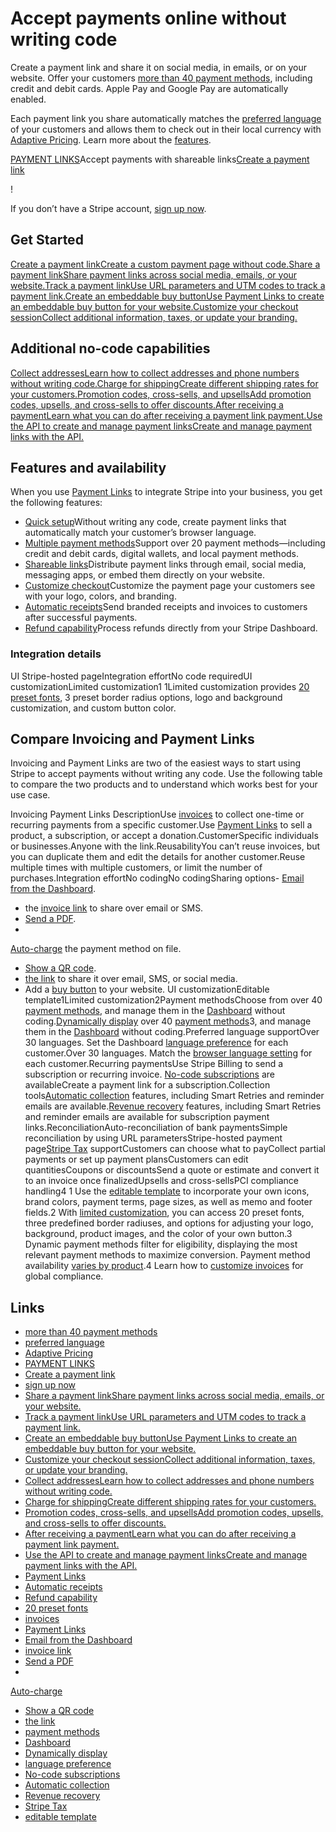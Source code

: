# Accept payments online without writing code

Create a payment link and share it on social media, in emails, or on your
website. Offer your customers [more than 40 payment
methods](https://docs.stripe.com/payments/payment-methods/payment-method-support#product-support),
including credit and debit cards. Apple Pay and Google Pay are automatically
enabled.

Each payment link you share automatically matches the [preferred
language](https://support.stripe.com/questions/supported-languages-for-stripe-checkout-and-payment-links)
of your customers and allows them to check out in their local currency with
[Adaptive Pricing](https://docs.stripe.com/payments/checkout/adaptive-pricing).
Learn more about the
[features](https://docs.stripe.com/payments/no-code#features).

[PAYMENT LINKS](https://docs.stripe.com/payments/payment-links)Accept payments
with shareable links[Create a payment
link](https://docs.stripe.com/payment-links/create)

!

If you don’t have a Stripe account, [sign up
now](https://dashboard.stripe.com/register/payment_links).

## Get Started

[Create a payment linkCreate a custom payment page without
code.](https://docs.stripe.com/payment-links/create)[Share a payment linkShare
payment links across social media, emails, or your
website.](https://docs.stripe.com/payment-links/share)[Track a payment linkUse
URL parameters and UTM codes to track a payment
link.](https://docs.stripe.com/payment-links/url-parameters)[Create an
embeddable buy buttonUse Payment Links to create an embeddable buy button for
your website.](https://docs.stripe.com/payment-links/buy-button)[Customize your
checkout sessionCollect additional information, taxes, or update your
branding.](https://docs.stripe.com/payment-links/customize)
## Additional no-code capabilities

[Collect addressesLearn how to collect addresses and phone numbers without
writing
code.](https://docs.stripe.com/payments/no-code/collect-addresses)[Charge for
shippingCreate different shipping rates for your
customers.](https://docs.stripe.com/payments/no-code/charge-shipping)[Promotion
codes, cross-sells, and upsellsAdd promotion codes, upsells, and cross-sells to
offer discounts.](https://docs.stripe.com/payment-links/promotions)[After
receiving a paymentLearn what you can do after receiving a payment link
payment.](https://docs.stripe.com/payment-links/post-payment)[Use the API to
create and manage payment linksCreate and manage payment links with the
API.](https://docs.stripe.com/payment-links/api)
## Features and availability

When you use [Payment Links](https://docs.stripe.com/payment-links) to integrate
Stripe into your business, you get the following features:

- [Quick setup](https://docs.stripe.com/payment-links/create)Without writing any
code, create payment links that automatically match your customer’s browser
language.
- [Multiple payment
methods](https://docs.stripe.com/payments/payment-methods/payment-method-support#product-support)Support
over 20 payment methods—including credit and debit cards, digital wallets, and
local payment methods.
- [Shareable links](https://docs.stripe.com/payment-links/share)Distribute
payment links through email, social media, messaging apps, or embed them
directly on your website.
- [Customize checkout](https://docs.stripe.com/payment-links/customize)Customize
the payment page your customers see with your logo, colors, and branding.
- [Automatic
receipts](https://docs.stripe.com/payment-links/post-payment#send-email-receipts)Send
branded receipts and invoices to customers after successful payments.
- [Refund
capability](https://docs.stripe.com/payment-links/post-payment#refund-payment-links)Process
refunds directly from your Stripe Dashboard.

### Integration details

UI Stripe-hosted pageIntegration effortNo code requiredUI customizationLimited
customization1
1Limited customization provides [20 preset
fonts](https://docs.stripe.com/payments/checkout/customization/appearance#font-compatibility),
3 preset border radius options, logo and background customization, and custom
button color.

## Compare Invoicing and Payment Links

Invoicing and Payment Links are two of the easiest ways to start using Stripe to
accept payments without writing any code. Use the following table to compare the
two products and to understand which works best for your use case.

Invoicing Payment Links DescriptionUse
[invoices](https://dashboard.stripe.com/invoices) to collect one-time or
recurring payments from a specific customer.Use [Payment
Links](https://dashboard.stripe.com/payment-links) to sell a product, a
subscription, or accept a donation.CustomerSpecific individuals or
businesses.Anyone with the link.ReusabilityYou can’t reuse invoices, but you can
duplicate them and edit the details for another customer.Reuse multiple times
with multiple customers, or limit the number of purchases.Integration effortNo
codingNo codingSharing options- [Email from the
Dashboard](https://docs.stripe.com/invoicing/dashboard#create-invoice).
- the [invoice
link](https://docs.stripe.com/invoicing/hosted-invoice-page#email-links) to
share over email or SMS.
- [Send a PDF](https://docs.stripe.com/invoicing/hosted-invoice-page).
-
[Auto-charge](https://docs.stripe.com/invoicing/automatic-charging?dashboard-or-api=dashboard)
the payment method on file.
- [Show a QR code](https://docs.stripe.com/payment-links/share#create-qr-code).
- [ the link](https://docs.stripe.com/payment-links/share#share-online) to
share it over email, SMS, or social media.
- Add a [buy button](https://docs.stripe.com/payment-links/buy-button) to your
website.
UI customizationEditable template1Limited customization2Payment methodsChoose
from over 40 [payment
methods](https://docs.stripe.com/payments/payment-methods/integration-options#choose-how-to-add-payment-methods),
and manage them in the
[Dashboard](https://dashboard.stripe.com/settings/payment_methods) without
coding.[Dynamically
display](https://docs.stripe.com/payments/payment-methods/dynamic-payment-methods)
over 40 [payment
methods](https://docs.stripe.com/payments/payment-methods/integration-options#choose-how-to-add-payment-methods)3,
and manage them in the
[Dashboard](https://dashboard.stripe.com/settings/payment_methods) without
coding.Preferred language supportOver 30 languages. Set the Dashboard [language
preference](https://docs.stripe.com/invoicing/customize#customer-language) for
each customer.Over 30 languages. Match the [browser language
setting](https://support.stripe.com/questions/supported-languages-for-stripe-checkout-and-payment-links)
for each customer.Recurring paymentsUse Stripe Billing to send a subscription or
recurring invoice. [No-code
subscriptions](https://dashboard.stripe.com/subscriptions?create=subscription)
are availableCreate a payment link for a subscription.Collection tools[Automatic
collection](https://docs.stripe.com/invoicing/automatic-collection) features,
including Smart Retries and reminder emails are available.[Revenue
recovery](https://docs.stripe.com/billing/revenue-recovery) features, including
Smart Retries and reminder emails are available for subscription payment
links.ReconciliationAuto-reconciliation of bank paymentsSimple reconciliation by
using URL parametersStripe-hosted payment page[Stripe
Tax](https://docs.stripe.com/tax) supportCustomers can choose what to payCollect
partial payments or set up payment plansCustomers can edit quantitiesCoupons or
discountsSend a quote or estimate and convert it to an invoice once
finalizedUpsells and cross-sellsPCI compliance handling4
1 Use the [editable template](https://docs.stripe.com/invoicing/customize) to
incorporate your own icons, brand colors, payment terms, page sizes, as well as
memo and footer fields.2 With [limited
customization](https://docs.stripe.com/payment-links/customize), you can access
20 preset fonts, three predefined border radiuses, and options for adjusting
your logo, background, product images, and the color of your own button.3
Dynamic payment methods filter for eligibility, displaying the most relevant
payment methods to maximize conversion. Payment method availability [varies by
product](https://docs.stripe.com/payments/payment-methods/payment-method-support#product-support).4
Learn how to [customize invoices](https://docs.stripe.com/invoicing/customize)
for global compliance.

## Links

- [more than 40 payment
methods](https://docs.stripe.com/payments/payment-methods/payment-method-support#product-support)
- [preferred
language](https://support.stripe.com/questions/supported-languages-for-stripe-checkout-and-payment-links)
- [Adaptive Pricing](https://docs.stripe.com/payments/checkout/adaptive-pricing)
- [PAYMENT LINKS](https://docs.stripe.com/payments/payment-links)
- [Create a payment link](https://docs.stripe.com/payment-links/create)
- [sign up now](https://dashboard.stripe.com/register/payment_links)
- [Share a payment linkShare payment links across social media, emails, or your
website.](https://docs.stripe.com/payment-links/share)
- [Track a payment linkUse URL parameters and UTM codes to track a payment
link.](https://docs.stripe.com/payment-links/url-parameters)
- [Create an embeddable buy buttonUse Payment Links to create an embeddable buy
button for your website.](https://docs.stripe.com/payment-links/buy-button)
- [Customize your checkout sessionCollect additional information, taxes, or
update your branding.](https://docs.stripe.com/payment-links/customize)
- [Collect addressesLearn how to collect addresses and phone numbers without
writing code.](https://docs.stripe.com/payments/no-code/collect-addresses)
- [Charge for shippingCreate different shipping rates for your
customers.](https://docs.stripe.com/payments/no-code/charge-shipping)
- [Promotion codes, cross-sells, and upsellsAdd promotion codes, upsells, and
cross-sells to offer
discounts.](https://docs.stripe.com/payment-links/promotions)
- [After receiving a paymentLearn what you can do after receiving a payment link
payment.](https://docs.stripe.com/payment-links/post-payment)
- [Use the API to create and manage payment linksCreate and manage payment links
with the API.](https://docs.stripe.com/payment-links/api)
- [Payment Links](https://docs.stripe.com/payment-links)
- [Automatic
receipts](https://docs.stripe.com/payment-links/post-payment#send-email-receipts)
- [Refund
capability](https://docs.stripe.com/payment-links/post-payment#refund-payment-links)
- [20 preset
fonts](https://docs.stripe.com/payments/checkout/customization/appearance#font-compatibility)
- [invoices](https://dashboard.stripe.com/invoices)
- [Payment Links](https://dashboard.stripe.com/payment-links)
- [Email from the
Dashboard](https://docs.stripe.com/invoicing/dashboard#create-invoice)
- [invoice
link](https://docs.stripe.com/invoicing/hosted-invoice-page#email-links)
- [Send a PDF](https://docs.stripe.com/invoicing/hosted-invoice-page)
-
[Auto-charge](https://docs.stripe.com/invoicing/automatic-charging?dashboard-or-api=dashboard)
- [Show a QR code](https://docs.stripe.com/payment-links/share#create-qr-code)
- [ the link](https://docs.stripe.com/payment-links/share#share-online)
- [payment
methods](https://docs.stripe.com/payments/payment-methods/integration-options#choose-how-to-add-payment-methods)
- [Dashboard](https://dashboard.stripe.com/settings/payment_methods)
- [Dynamically
display](https://docs.stripe.com/payments/payment-methods/dynamic-payment-methods)
- [language
preference](https://docs.stripe.com/invoicing/customize#customer-language)
- [No-code
subscriptions](https://dashboard.stripe.com/subscriptions?create=subscription)
- [Automatic collection](https://docs.stripe.com/invoicing/automatic-collection)
- [Revenue recovery](https://docs.stripe.com/billing/revenue-recovery)
- [Stripe Tax](https://docs.stripe.com/tax)
- [editable template](https://docs.stripe.com/invoicing/customize)